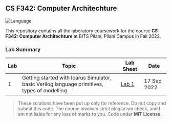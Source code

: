 ## CS F342: Computer Architechture
![Language](https://img.shields.io/static/v1?label=Language&message=C&color=informational&style=for-the-badge)

This repository contains all the laboratory coursework for the course **CS F342: Computer Architechture** at BITS Pilani, Pilani Campus in Fall 2022.

### Lab Summary

| Lab | Topic | Lab Sheet | Date |
| ------------- | ------------- | --- | -- |
| 1  | Getting started with Icarus Simulator, basic Verilog language primitives, types of modelling | [Lab 1](lab-01/labsheet.pdf) | 17 Sep 2022 |



> These solutions have been put up only for reference. Do not copy and submit this code. The course involves strict plagiarism check, and I am not liable for any loss of marks to you. Code under **MIT License**.